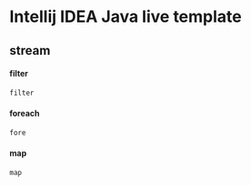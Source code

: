 # Intellij IDEA Java live template

## stream
#### filter

```sh
filter
```

<template name="filter" value="$ITERABLE_TYPE$.stream()&#10;    .filter($VAR$ -&gt; $VAR_CONDITION$)&#10;    .collect(Collectors.toList());" description="Iterate Iterable | Array in J2SDK 5.0 syntax" toReformat="true" toShortenFQNames="true">
  <variable name="ITERABLE_TYPE" expression="iterableVariable()" defaultValue="" alwaysStopAt="true" />
  <variable name="VAR" expression="suggestVariableName()" defaultValue="" alwaysStopAt="true" />
  <variable name="VAR_CONDITION" expression="suggestVariableName()" defaultValue="" alwaysStopAt="true" />
  <context>
    <option name="JAVA_CODE" value="true" />
  </context>
</template>

#### foreach

```sh
fore
```
<template name="fore" value="$ITERABLE_TYPE$.forEach($VAR$ -&gt; {&#10;  $EACH_VAR$&#10;});" description="Iterate Iterable | Array in J2SDK 5.0 syntax" toReformat="true" toShortenFQNames="true">
  <variable name="ITERABLE_TYPE" expression="iterableVariable()" defaultValue="" alwaysStopAt="true" />
  <variable name="VAR" expression="suggestVariableName()" defaultValue="" alwaysStopAt="true" />
  <variable name="EACH_VAR" expression="suggestVariableName()" defaultValue="" alwaysStopAt="true" />
  <context>
    <option name="JAVA_CODE" value="true" />
  </context>
</template>

#### map

```sh
map
```
<template name="map" value="$ITERABLE_TYPE$.stream().map($VAR$ -&gt; $MAP_VAR$).collect(Collectors.toList());" description="Iterate Iterable | Array in J2SDK 5.0 syntax" toReformat="true" toShortenFQNames="true">
  <variable name="VAR" expression="suggestVariableName()" defaultValue="" alwaysStopAt="true" />
  <variable name="ITERABLE_TYPE" expression="iterableVariable()" defaultValue="" alwaysStopAt="true" />
  <variable name="MAP_VAR" expression="suggestFirstVariableName()" defaultValue="" alwaysStopAt="true" />
  <context>
    <option name="JAVA_CODE" value="true" />
  </context>
</template>
